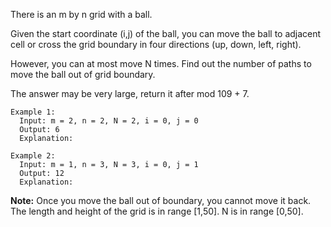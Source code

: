 There is an m by n grid with a ball. 

Given the start coordinate (i,j) of the ball, you can move the ball to adjacent cell or cross the grid boundary in four directions (up, down, left, right). 

However, you can at most move N times. Find out the number of paths to move the ball out of grid boundary. 

The answer may be very large, return it after mod 109 + 7.

 
```
Example 1:
  Input: m = 2, n = 2, N = 2, i = 0, j = 0
  Output: 6
  Explanation:

Example 2:
  Input: m = 1, n = 3, N = 3, i = 0, j = 1
  Output: 12
  Explanation:
```
 
**Note:**
  Once you move the ball out of boundary, you cannot move it back.
  The length and height of the grid is in range [1,50].
  N is in range [0,50].